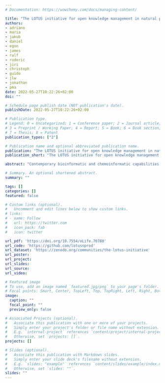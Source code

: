 ```yaml
---
# Documentation: https://wowchemy.com/docs/managing-content/

title: "The LOTUS initiative for open knowledge management in natural products research"
authors: 
- adriano
- maria
- jakub
- daniel
- egon
- james
- ralf
- roderic
- jiri
- christoph
- guido
- jlw
- jonathan
- pma
date: 2022-05-27T10:22:26+02:00
doi: ""

# Schedule page publish date (NOT publication's date).
publishDate: 2022-05-27T10:22:26+02:00

# Publication type.
# Legend: 0 = Uncategorized; 1 = Conference paper; 2 = Journal article;
# 3 = Preprint / Working Paper; 4 = Report; 5 = Book; 6 = Book section;
# 7 = Thesis; 8 = Patent
publication_types: ["2"]

# Publication name and optional abbreviated publication name.
publication: "The LOTUS initiative for open knowledge management in natural products research"
publication_short: "The LOTUS initiative for open knowledge management in natural products research"

abstract: "Contemporary bioinformatic and chemoinformatic capabilities hold promise to reshape knowledge management, analysis and interpretation of data in natural products research. Currently, reliance on a disparate set of non-standardized, insular, and specialized databases presents a series of challenges for data access, both within the discipline and for integration and interoperability between related fields. The fundamental elements of exchange are referenced structure-organism pairs that establish relationships between distinct molecular structures and the living organisms from which they were identified. Consolidating and sharing such information via an open platform has strong transformative potential for natural products research and beyond. This is the ultimate goal of the newly established LOTUS initiative, which has now completed the first steps toward the harmonization, curation, validation and open dissemination of 750,000+ referenced structure-organism pairs. LOTUS data is hosted on Wikidata and regularly mirrored on https://lotus.naturalproducts.net. Data sharing within the Wikidata framework broadens data access and interoperability, opening new possibilities for community curation and evolving publication models. Furthermore, embedding LOTUS data into the vast Wikidata knowledge graph will facilitate new biological and chemical insights. The LOTUS initiative represents an important advancement in the design and deployment of a comprehensive and collaborative natural products knowledge base."

# Summary. An optional shortened abstract.
summary: ""

tags: []
categories: []
featured: false

# Custom links (optional).
#   Uncomment and edit lines below to show custom links.
# links:
# - name: Follow
#   url: https://twitter.com
#   icon_pack: fab
#   icon: twitter

url_pdf: 'https://doi.org/10.7554/eLife.70780'
url_code: 'https://github.com/lotusnprod'
url_dataset: 'https://zenodo.org/communities/the-lotus-initiative'
url_poster:
url_project:
url_slides:
url_source:
url_video:

# Featured image
# To use, add an image named `featured.jpg/png` to your page's folder. 
# Focal points: Smart, Center, TopLeft, Top, TopRight, Left, Right, BottomLeft, Bottom, BottomRight.
image:
  caption: ""
  focal_point: ""
  preview_only: false

# Associated Projects (optional).
#   Associate this publication with one or more of your projects.
#   Simply enter your project's folder or file name without extension.
#   E.g. `internal-project` references `content/project/internal-project/index.md`.
#   Otherwise, set `projects: []`.
projects: []

# Slides (optional).
#   Associate this publication with Markdown slides.
#   Simply enter your slide deck's filename without extension.
#   E.g. `slides: "example"` references `content/slides/example/index.md`.
#   Otherwise, set `slides: ""`.
slides: ""
---
```

